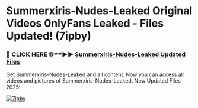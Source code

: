 # Summerxiris-Nudes-Leaked Original Videos 0nlyFans Leaked - Files Updated! (7ipby)

<h3>🔴 CLICK HERE 🌐==►► <a href="https://tinyurl.com/52m3yx9h" rel="nofollow">Summerxiris-Nudes-Leaked Updated Files</a></h3>

Get Summerxiris-Nudes-Leaked and all content. Now you can access all videos and pictures of Summerxiris-Nudes-Leaked. New Updated Files 2025!

[![7ipby](https://i.imgur.com/TnHtlc8.gif)](https://tinyurl.com/52m3yx9h)
